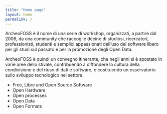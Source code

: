 ```yaml
---
title: "Home page"
layout: home
permalink: /
---
```


ArcheoFOSS è il nome di una serie di workshop, organizzati, 
a partire dal 2006, da una community che raccoglie decine di studiosi, ricercatori, 
professionisti, studenti e semplici appassionati dell’uso del software libero per gli 
studi sul passato e per la promozione degli Open Data.

ArcheoFOSS è quindi un convegno 
itinerante, che negli anni si è spostato in varie aree dello stivale, contribuendo a 
diffondere la cultura della condivisione e del riuso di dati e software, e costituendo 
un osservatorio sullo sviluppo tecnologico nel settore.

- Free, Libre and Open Source Software
- Open Hardware
- Open processes
- Open Data
- Open Formats
